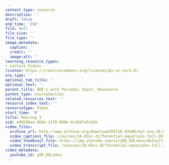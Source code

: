 ```yaml
---
content_type: resource
description: ''
draft: false
end_time: '232'
file: null
file_size: ''
file_type: ''
image_metadata:
  caption: ''
  credit: ''
  image-alt: ''
learning_resource_types:
- Lecture Videos
license: https://creativecommons.org/licenses/by-nc-sa/4.0/
ocw_type: ''
optional_tab_title: ''
optional_text: ''
parent_title: ODE's with Periodic Input, Resonance
parent_type: CourseSection
related_resources_text: ''
resource_index_text: ''
resourcetype: Video
start_time: '0'
title: Hearing I
uid: ed459bee-d66e-31f0-008e-6cd16fa5c42e
video_files:
  archive_url: http://www.archive.org/download/MIT18.03S06/mit-ocw-18.03-lec17-19mar2003-220k_512kb.mp4
  video_captions_file: /courses/18-03sc-differential-equations-fall-2011/48fbe9f3ff31578aaeae584c66ca5ef3_yD0_EQLxHcw.vtt
  video_thumbnail_file: https://img.youtube.com/vi/yD0_EQLxHcw/default.jpg
  video_transcript_file: /courses/18-03sc-differential-equations-fall-2011/c477efd7bd856e82de078a74f61e67b0_yD0_EQLxHcw.pdf
video_metadata:
  youtube_id: yD0_EQLxHcw
---
```

